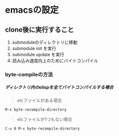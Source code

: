 emacsの設定
=====
## clone後に実行すること
1. submoduleのディレクトリに移動
2. submodule init を実行
3. submodule update を実行
4. 読み込み速度向上のためにバイトコンパイル

### byte-compileの方法
##### ディレクトリ内のelispを全てバイトコンパイルする場合

>elcファイルがある場合

    M-x byte-recompile-directory

>elcファイルが1つもない場合

    C-u 0 M-x byte-recompile-directory
